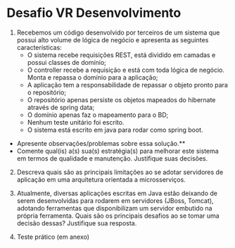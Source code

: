 # Desafio VR Desenvolvimento

1. Recebemos um código desenvolvido por terceiros de um sistema que possui alto volume de lógica de negócio e apresenta as seguintes características:
    - O sistema recebe requisições REST, está dividido em camadas e possui classes de domínio;
    - O controller recebe a requisição e está com toda lógica de negócio. Monta e repassa o domínio para a aplicação;
    - A aplicação tem a responsabilidade de repassar o objeto pronto para o repositório;
    - O repositório apenas persiste os objetos mapeados do hibernate através de spring data;
    - O domínio apenas faz o mapeamento para o BD;
    - Nenhum teste unitário foi escrito.
    - O sistema está escrito em java para rodar como spring boot.

- Apresente observações/problemas sobre essa solução.**
- Comente qual(is) a(s) sua(s) estratégia(s) para melhorar este sistema em termos de qualidade e manutenção. Justifique suas decisões.

2. Descreva quais são as principais limitações ao se adotar servidores de aplicação em uma arquitetura orientada a microsserviços. 

3. Atualmente, diversas aplicações escritas em Java estão deixando de serem desenvolvidas para rodarem em servidores (JBoss, Tomcat), adotando ferramentas que disponibilizam um servidor embutido na própria ferramenta. Quais são os principais desafios ao se tomar uma decisão dessas? Justifique sua resposta.

4. Teste prático (em anexo)
